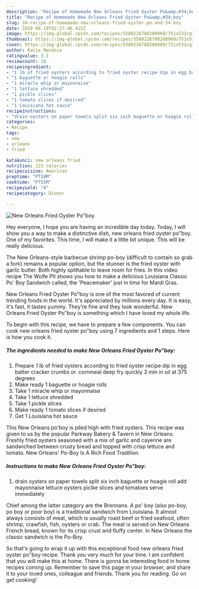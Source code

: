 ```yaml
---
description: "Recipe of Homemade New Orleans Fried Oyster Po&amp;#34;boy"
title: "Recipe of Homemade New Orleans Fried Oyster Po&amp;#34;boy"
slug: 34-recipe-of-homemade-new-orleans-fried-oyster-po-and-34-boy
date: 2020-06-18T02:27:46.415Z
image: https://img-global.cpcdn.com/recipes/5580226780200960/751x532cq70/new-orleans-fried-oyster-poboy-recipe-main-photo.jpg
thumbnail: https://img-global.cpcdn.com/recipes/5580226780200960/751x532cq70/new-orleans-fried-oyster-poboy-recipe-main-photo.jpg
cover: https://img-global.cpcdn.com/recipes/5580226780200960/751x532cq70/new-orleans-fried-oyster-poboy-recipe-main-photo.jpg
author: Katie Mendoza
ratingvalue: 3.1
reviewcount: 10
recipeingredient:
- "1 lb of fried oysters according to fried oyster recipe dip in egg batter cracker crumbs or cornmeal deep fry quickly 3 min in oil at 375 degrees"
- "1 baguette or hoagie rolls"
- "1 miracle whip or mayonnaise"
- "1 lettuce shredded"
- "1 pickle slices"
- "1 tomato slices if desired"
- "1 Louisiana hot sauce"
recipeinstructions:
- "drain oysters on paper towels split six inch baguette or hoagie roll add mayonnaise lettuce oysters piclke slices and tomatoes serve immediately"
categories:
- Recipe
tags:
- new
- orleans
- fried

katakunci: new orleans fried 
nutrition: 123 calories
recipecuisine: American
preptime: "PT18M"
cooktime: "PT55M"
recipeyield: "4"
recipecategory: Dinner

---
```



![New Orleans Fried Oyster Po&#34;boy](https://img-global.cpcdn.com/recipes/5580226780200960/751x532cq70/new-orleans-fried-oyster-poboy-recipe-main-photo.jpg)

Hey everyone, I hope you are having an incredible day today. Today, I will show you a way to make a distinctive dish, new orleans fried oyster po&#34;boy. One of my favorites. This time, I will make it a little bit unique. This will be really delicious.

The New Orleans-style barbecue shrimp po-boy (difficult to contain so grab a fork) remains a popular option, but the stunner is the fried oyster with garlic butter. Both highly splittable to leave room for fries. In this video recipe The Wolfe Pit shows you how to make a delicious Louisiana Classic Po&#39; Boy Sandwich called, the &#39;Peacemaker&#39; just in time for Mardi Gras.

New Orleans Fried Oyster Po&#34;boy is one of the most favored of current trending foods in the world. It's appreciated by millions every day. It is easy, it's fast, it tastes yummy. They're fine and they look wonderful. New Orleans Fried Oyster Po&#34;boy is something which I have loved my whole life.


To begin with this recipe, we have to prepare a few components. You can cook new orleans fried oyster po&#34;boy using 7 ingredients and 1 steps. Here is how you cook it.

<!--inarticleads1-->

##### The ingredients needed to make New Orleans Fried Oyster Po&#34;boy:

1. Prepare 1 lb of fried oysters according to fried oyster recipe dip in egg batter cracker crumbs or. cornmeal deep fry quickly 3 min in oil at 375 degrees
1. Make ready 1 baguette or hoagie rolls
1. Take 1 miracle whip or mayonnaise
1. Take 1 lettuce shredded
1. Take 1 pickle slices
1. Make ready 1 tomato slices if desired
1. Get 1 Louisiana hot sauce


This New Orleans po&#39;boy is piled high with fried oysters. This recipe was given to us by the popular Parkway Bakery &amp; Tavern in New Orleans. Freshly fried oysters seasoned with a mix of garlic and cayenne are sandwiched between crusty bread and topped with crisp lettuce and tomato. New Orleans&#39; Po-Boy Is A Rich Food Tradition. 

<!--inarticleads2-->

##### Instructions to make New Orleans Fried Oyster Po&#34;boy:

1. drain oysters on paper towels split six inch baguette or hoagie roll add mayonnaise lettuce oysters piclke slices and tomatoes serve immediately


Chief among the latter category are the Brennans. A po&#39; boy (also po-boy, po boy or poor boy) is a traditional sandwich from Louisiana. It almost always consists of meat, which is usually roast beef or fried seafood, often shrimp, crawfish, fish, oysters or crab. The meat is served on New Orleans French bread, known for its crisp crust and fluffy center. In New Orleans the classic sandwich is the Po-Boy. 

So that's going to wrap it up with this exceptional food new orleans fried oyster po&#34;boy recipe. Thank you very much for your time. I am confident that you will make this at home. There is gonna be interesting food in home recipes coming up. Remember to save this page in your browser, and share it to your loved ones, colleague and friends. Thank you for reading. Go on get cooking!
